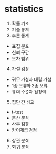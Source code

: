 # statistics

1. 확률 기초
2. 기술 통계
3. 추론 통계
  - 표집 분포
  - 신뢰 구간
  - 오차 범위
4. 가설 검정
  - 귀무 가설과 대립 가설
  - 1종 오류와 2종 오류
  - 유의 수준과 검정력
5. 집단 간 비교 
  - t-test
  - 분산 분석
  - 사후 검정
  - 카이제곱 검정
6. 상관 분석
7. 회귀 분석
